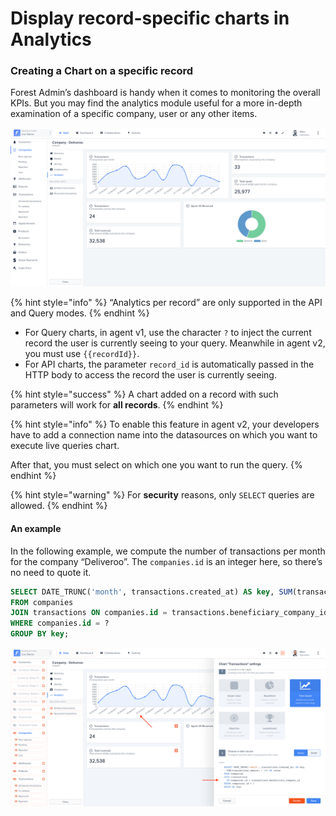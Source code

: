 # Display record-specific charts in Analytics

### Creating a Chart on a specific record <a href="#creating-a-chart-on-a-specific-record" id="creating-a-chart-on-a-specific-record"></a>

Forest Admin’s dashboard is handy when it comes to monitoring the overall KPIs. But you may find the analytics module useful for a more in-depth examination of a specific company, user or any other items.

![](<../../.gitbook/assets/image (381).png>)

{% hint style="info" %}
“Analytics per record” are only supported in the API and Query modes.
{% endhint %}

* For Query charts, in agent v1, use the character `?` to inject the current record the user is currently seeing to your query. Meanwhile in agent v2, you must use `{{recordId}}`.
* For API charts, the parameter `record_id` is automatically passed in the HTTP body to access the record the user is currently seeing.

{% hint style="success" %}
A chart added on a record with such parameters will work for **all records**.
{% endhint %}

{% hint style="info" %}
To enable this feature in agent v2, your developers have to add a connection name into the datasources on which you want to execute live queries chart.

After that, you must select on which one you want to run the query.
{% endhint %}

{% hint style="warning" %}
For **security** reasons, only `SELECT` queries are allowed.
{% endhint %}

#### An example  <a href="#analytics-per-account" id="analytics-per-account"></a>

In the following example, we compute the number of transactions per month for the company “Deliveroo”. The `companies.id` is an integer here, so there’s no need to quote it.

```sql
SELECT DATE_TRUNC('month', transactions.created_at) AS key, SUM(transactions.amount) / 100 AS value
FROM companies
JOIN transactions ON companies.id = transactions.beneficiary_company_id
WHERE companies.id = ?
GROUP BY key;
```

![](<../../.gitbook/assets/2019-07-02_14.30.07.png>)
